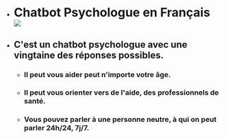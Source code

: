 + # Chatbot Psychologue en Français <image src="logo.svg"></image>
+ ## C'est un chatbot psychologue avec une vingtaine des réponses possibles.
  + ### Il peut vous aider peut n'importe votre âge.
  + ### Il peut vous orienter vers de l'aide, des professionnels de santé.
  + ### Vous pouvez parler à une personne neutre, à qui on peut parler 24h/24, 7j/7. 